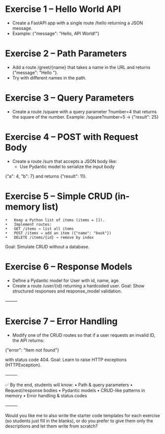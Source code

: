 # Exercise 1 – Hello World API
- Create a FastAPI app with a single route /hello returning a JSON message.
- Example: {"message": "Hello, API World!"}

# Exercise 2 – Path Parameters
- Add a route /greet/{name} that takes a name in the URL and returns {"message": "Hello <name>"}.
- Try with different names in the path.


# Exercise 3 – Query Parameters
- Create a route /square with a query parameter ?number=4 that returns the square of the number.
Example: /square?number=5 → {"result": 25}

# Exercise 4 – POST with Request Body
- Create a route /sum that accepts a JSON body like:
  - Use Pydantic model to serialize the input body

{"a": 4, "b": 7} and returns {"result": 11}.

# Exercise 5 – Simple CRUD (in-memory list)
	•	Keep a Python list of items (items = []).
	•	Implement routes:
	•	GET /items → list all items
	•	POST /items → add an item ({"name": "book"})
	•	DELETE /items/{id} → remove by index
Goal: Simulate CRUD without a database.

# Exercise 6 – Response Models
- Define a Pydantic model for User with id, name, age.
- Create a route /user/{id} returning a hardcoded user.
Goal: Show structured responses and response_model validation.

⸻

# Exercise 7 – Error Handling
- Modify one of the CRUD routes so that if a user requests an invalid ID, the API returns:

{"error": "Item not found"}

with status code 404.
Goal: Learn to raise HTTP exceptions (HTTPException).

⸻

✅ By the end, students will know:
	•	Path & query parameters
	•	Request/response bodies
	•	Pydantic models
	•	CRUD-like patterns in memory
	•	Error handling & status codes

⸻

Would you like me to also write the starter code templates for each exercise (so students just fill in the blanks), or do you prefer to give them only the descriptions and let them write from scratch?